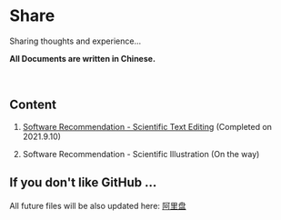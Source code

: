 # Share
Sharing thoughts and experience...

**All Documents are written in Chinese.**

</br>

## Content

1. [Software Recommendation - Scientific Text Editing](https://github.com/Nikucyan/Share/blob/main/Documents/Scientific.md) (Completed on 2021.9.10)

2. Software Recommendation - Scientific Illustration (On the way)

## If you don't like GitHub ...

All future files will be also updated here: [阿里盘](https://www.aliyundrive.com/s/hsSD2b9JJJS)
